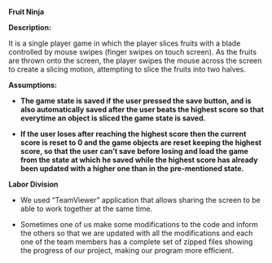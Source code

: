 **Fruit Ninja**

**Description:**

It is a single player game in which the player slices fruits with a blade controlled by mouse swipes (finger swipes on touch screen). As the fruits are thrown
onto the screen, the player swipes the mouse across the screen to create a slicing motion, attempting to slice the fruits into two halves.


**Assumptions:**

*   **The game state is saved if the user pressed the save button, and is also automatically saved after the user beats the highest score so that everytime an
    object is sliced the game state is saved.**

*   **If the user loses after reaching the highest score then the current score is reset to 0 and the game objects are reset keeping the highest score, so that
    the user can’t save before losing and load the game from the state at which he saved while the highest score has already been updated with a higher one 
    than in the pre-mentioned state.**


**Labor Division**

*  	We used “TeamViewer” application that allows sharing the screen to be able to work together at the same time.

*  	Sometimes one of us make some modifications to the code and inform the others so that we are updated with all the modifications and each one of the team 
    members has a complete set of zipped files showing the progress of our project, making our program more efficient.